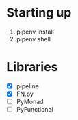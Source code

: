 # Starting up
1. pipenv install
2. pipenv shell

# Libraries
- [X] pipeline
- [X] FN.py 
- [ ] PyMonad
- [ ] PyFunctional
